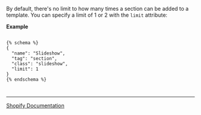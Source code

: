 By default, there's no limit to how many times a section can be added to a template. You can specify a limit of 1 or 2 with the `limit` attribute:

**Example**

```liquid

{% schema %}
{
  "name": "Slideshow",
  "tag": "section",
  "class": "slideshow",
  "limit": 1
}
{% endschema %}

```

#

---

[Shopify Documentation](https://shopify.dev/themes/architecture/sections/section-schema#limit)
